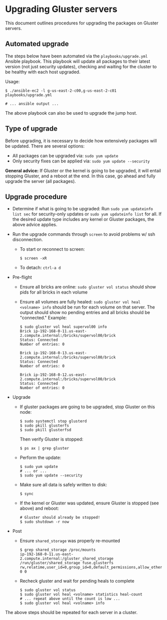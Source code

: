 # Upgrading Gluster servers

This document outlines procedures for upgrading the packages on Gluster servers.

## Automated upgrade

The steps below have been automated via the `playbooks/upgrade.yml` Ansible
playbook. This playbook will update all packages to their latest version (not
just security updates), checking and waiting for the cluster to be healthy with
each host upgraded.

Usage:

```shell
$ ./ansible-ec2 -l g-us-east-2-c00,g-us-east-2-c01 playbooks/upgrade.yml

# ... ansible output ...
```

The above playbook can also be used to upgrade the jump host.

## Type of upgrade

Before upgrading, it is necessary to decide how extensively packages will be
updated. There are several options:

- All packages can be upgraded via: `sudo yum update`
- Only security fixes can be applied via: `sudo yum update --security`

__General advice:__ If Gluster or the kernel is going to be upgraded, it will
entail stopping Gluster, and a reboot at the end. In this case, go ahead and
fully upgrade the server (all packages).

## Upgrade procedure

- Determine if what is going to be upgraded: Run `sudo yum updateinfo list sec`
  for security-only updates or `sudo yum updateinfo list` for all. If the
  desired update type includes any kernel or Gluster packages, the above advice
  applies.
- Run the upgrade commands through `screen` to avoid problems w/ ssh
  disconnection.
  - To start or reconnect to screen:

    ```shell
    $ screen -xR
    ```

  - To detach: `ctrl-a d`
- Pre-flight
  - Ensure all bricks are online: `sudo gluster vol status` should show pids for
    all bricks in each volume
  - Ensure all volumes are fully healed: `sudo gluster vol heal <volname> info`
    should be run for each volume on that server. The output should show no
    pending entries and all bricks should be "connected." Example:

    ```shell
    $ sudo gluster vol heal supervol00 info
    Brick ip-192-168-0-11.us-east-2.compute.internal:/bricks/supervol00/brick
    Status: Connected
    Number of entries: 0

    Brick ip-192-168-0-13.us-east-2.compute.internal:/bricks/supervol00/brick
    Status: Connected
    Number of entries: 0

    Brick ip-192-168-0-12.us-east-2.compute.internal:/bricks/supervol00/brick
    Status: Connected
    Number of entries: 0
    ```

- Upgrade
  - If gluster packages are going to be upgraded, stop Gluster on this node:

    ```shell
    $ sudo systemctl stop glusterd
    $ sudo pkill glusterfs
    $ sudo pkill glusterfsd
    ```

    Then verify Gluster is stopped:

    ```shell
    $ ps ax | grep gluster
    ```

  - Perform the update:

    ```shell
    $ sudo yum update
    # ... or ...
    $ sudo yum update --security
    ```

  - Make sure all data is safely written to disk:

    ```shell
    $ sync
    ```

  - If the kernel or Gluster was updated, ensure Gluster is stopped (see above)
    and reboot:

    ```shell
    # Gluster should already be stopped!
    $ sudo shutdown -r now
    ```

- Post
  - Ensure `shared_storage` was properly re-mounted

    ```shell
    $ grep shared_storage /proc/mounts
    ip-192-168-0-11.us-east-2.compute.internal:/gluster_shared_storage /run/gluster/shared_storage fuse.glusterfs rw,relatime,user_id=0,group_id=0,default_permissions,allow_other,max_read=131072 0 0
    ```

  - Recheck gluster and wait for pending heals to complete

    ```shell
    $ sudo gluster vol status
    $ sudo gluster vol heal <volname> statistics heal-count
    # ... repeat above until the count is low ...
    $ sudo gluster vol heal <volname> info
    ```

The above steps should be repeated for each server in a cluster.
